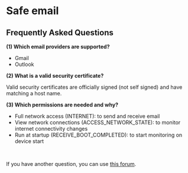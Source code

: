 Safe email
==========

Frequently Asked Questions
--------------------------

<a name="FAQ1"></a>
**(1) Which email providers are supported?**

* Gmail
* Outlook

<a name="FAQ2"></a>
**(2) What is a valid security certificate?**

Valid security certificates are officially signed (not self signed) and have matching a host name.

<a name="FAQ3"></a>
**(3) Which permissions are needed and why?**

* Full network access (INTERNET): to send and receive email
* View network connections (ACCESS_NETWORK_STATE): to monitor internet connectivity changes
* Run at startup (RECEIVE_BOOT_COMPLETED): to start monitoring on device start

<br>

If you have another question, you can use [this forum](https://forum.xda-developers.com/).
